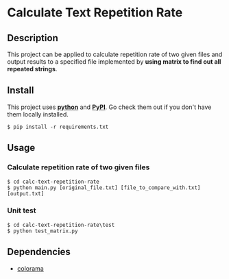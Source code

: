 # Calculate Text Repetition Rate

## Description

This project can be applied to calculate repetition rate of two given files and output results to a specified file implemented by **using matrix to find out all repeated strings**.

## Install

This project uses **[python](https://python.org)** and **[PyPI](https://pypi.org)**. Go check them out if you don't have them locally installed.

```
$ pip install -r requirements.txt
```

## Usage

### Calculate repetition rate of two given files

```
$ cd calc-text-repetition-rate
$ python main.py [original_file.txt] [file_to_compare_with.txt] [output.txt]
```

### Unit test

```
$ cd calc-text-repetition-rate\test
$ python test_matrix.py
```

## Dependencies

-   [colorama](https://github.com/tartley/colorama)
